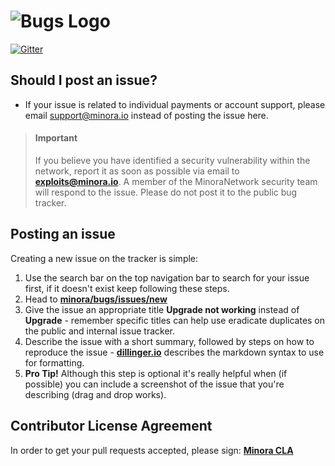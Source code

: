 # <img alt="Bugs Logo" src="https://img.minora.io/banner/github/bugs.png" />

[![Gitter](https://badges.gitter.im/Join%20Chat.svg)](https://gitter.im/minora/bugs?utm_source=badge&utm_medium=badge&utm_campaign=pr-badge&utm_content=badge)

## Should I post an issue?
* If your issue is related to individual payments or account support, please email support@minora.io instead of posting the issue here.

> #### **Important**
> If you believe you have identified a security vulnerability within the network, report it as soon as possible via email to **exploits@minora.io**.
> A member of the MinoraNetwork security team will respond to the issue.
> Please do not post it to the public bug tracker.

## Posting an issue
Creating a new issue on the tracker is simple:

1. Use the search bar on the top navigation bar to search for your issue first, if it doesn't exist keep following these steps.
2. Head to **[minora/bugs/issues/new](https://github.com/minora/bugs/issues/new)**
3. Give the issue an appropriate title __Upgrade not working__ instead of __Upgrade__ - remember specific titles can help use eradicate duplicates on the public and internal issue tracker.
4. Describe the issue with a short summary, followed by steps on how to reproduce the issue - **[dillinger.io](http://dillinger.io/)** describes the markdown syntax to use for formatting.
5. __Pro Tip!__ Although this step is optional it's really helpful when (if possible) you can include a screenshot of the issue that you're describing (drag and drop works).

## Contributor License Agreement

In order to get your pull requests accepted, please sign: **[Minora CLA](https://cla-assistant.io/minora/bugs)**
